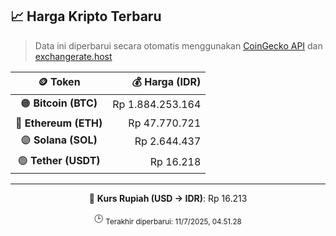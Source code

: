 

<!-- HARGA_KRIPTO -->
## 📈 Harga Kripto Terbaru

> Data ini diperbarui secara otomatis menggunakan [CoinGecko API](https://www.coingecko.com/) dan [exchangerate.host](https://exchangerate.host/)

<div align="center">

| 🪙 Token | 💰 Harga (IDR) |
|:------:|---------------:|
| 🟠 **Bitcoin (BTC)**   | Rp 1.884.253.164 |
| 🔵 **Ethereum (ETH)**  | Rp 47.770.721 |
| 🟣 **Solana (SOL)**    | Rp 2.644.437 |
| 🟢 **Tether (USDT)**   | Rp 16.218 |

---

💱 **Kurs Rupiah (USD → IDR)**: Rp 16.213

🕒 <sub>Terakhir diperbarui: 11/7/2025, 04.51.28</sub>

</div>
<!-- /HARGA_KRIPTO -->